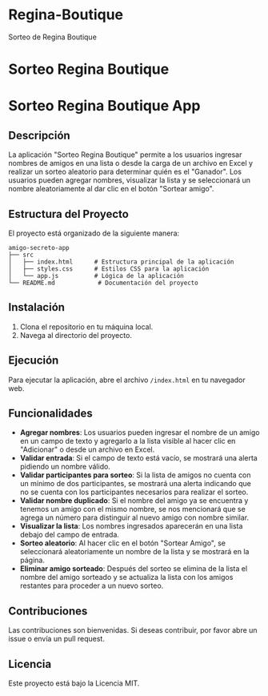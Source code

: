 # Regina-Boutique
Sorteo de Regina Boutique
<h1>Sorteo Regina Boutique</h1>

# Sorteo Regina Boutique App

## Descripción
La aplicación "Sorteo Regina Boutique" permite a los usuarios ingresar nombres de amigos en una lista o desde la carga de un archivo en Excel y realizar un sorteo aleatorio para determinar quién es el "Ganador". Los usuarios pueden agregar nombres, visualizar la lista y se seleccionará un nombre aleatoriamente al dar clic en el botón "Sortear amigo".

## Estructura del Proyecto
El proyecto está organizado de la siguiente manera:

```
amigo-secreto-app
├── src
│   ├── index.html      # Estructura principal de la aplicación
│   ├── styles.css      # Estilos CSS para la aplicación
│   └── app.js          # Lógica de la aplicación
└── README.md            # Documentación del proyecto
```

## Instalación
1. Clona el repositorio en tu máquina local.
2. Navega al directorio del proyecto.

## Ejecución
Para ejecutar la aplicación, abre el archivo `/index.html` en tu navegador web.

## Funcionalidades
- **Agregar nombres**: Los usuarios pueden ingresar el nombre de un amigo en un campo de texto y agregarlo a la lista visible al hacer clic en "Adicionar" o desde un archivo en Excel.
- **Validar entrada**: Si el campo de texto está vacío, se mostrará una alerta pidiendo un nombre válido.
- **Validar participantes para sorteo**: Si la lista de amigos no cuenta con un mínimo de dos participantes, se mostrará una alerta indicando que no se cuenta con los participantes necesarios para realizar el sorteo.
- **Validar nombre duplicado**: Si el nombre del amigo ya se encuentra y tenemos un amigo con el mismo nombre, se nos mencionará que se agrega un número para distinguir al nuevo amigo con nombre similar.
- **Visualizar la lista**: Los nombres ingresados aparecerán en una lista debajo del campo de entrada.
- **Sorteo aleatorio**: Al hacer clic en el botón "Sortear Amigo", se seleccionará aleatoriamente un nombre de la lista y se mostrará en la página.
- **Eliminar amigo sorteado**: Después del sorteo se elimina de la lista el nombre del amigo sorteado y se actualiza la lista con los amigos restantes para proceder a un nuevo sorteo.

## Contribuciones
Las contribuciones son bienvenidas. Si deseas contribuir, por favor abre un issue o envía un pull request.

## Licencia
Este proyecto está bajo la Licencia MIT.
